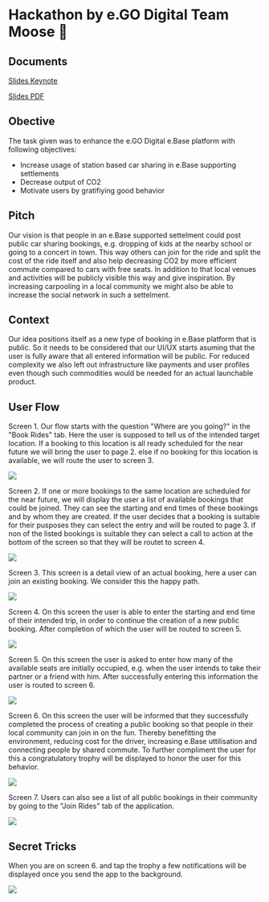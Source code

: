 # Hackathon by e.GO Digital Team Moose 🦌

## Documents
[Slides Keynote](Moose.key)

[Slides PDF](Moose.pdf)

## Obective
The task given was to enhance the e.GO Digital e.Base platform with following objectives:

* Increase usage of station based car sharing in e.Base supporting settlements
* Decrease output of CO2 
* Motivate users by gratifiying good behavior

## Pitch
Our vision is that people in an e.Base supported settelment could post public car sharing bookings, e.g. dropping of kids at the nearby school or going to a concert in town. This way others can join for the ride and split the cost of the ride itself and also help decreasing CO2 by more efficient commute compared to cars with free seats. 
In addition to that local venues and activities will be publicly visible this way and give inspiration. By increasing carpooling in a local community we might also be able to increase the social network in such a settelment.

## Context
Our idea positions itself as a new type of booking in e.Base platform that is public.
So it needs to be considered that our UI/UX starts asuming that the user is fully aware that all entered information will be public. 
For reduced complexity we also left out infrastructure like payments and user profiles even though such commodities would be needed for an actual launchable product.

## User Flow

Screen 1. Our flow starts with the question "Where are you going?" in the "Book Rides" tab. Here the user is supposed to tell us of the intended target location. If a booking to this location is all ready scheduled for the near future we will bring the user to page 2. else if no booking for this location is available, we will route the user to screen 3.

![](screenshots/IMG_1491.PNG)

Screen 2. If one or more bookings to the same location are scheduled for the near future, we will display the user a list of available bookings that could be joined. They can see the starting and end times of these bookings and by whom they are created. If the user decides that a booking is suitable for their pusposes they can select the entry and will be routed to page 3. if non of the listed bookings is suitable they can select a call to action at the bottom of the screen so that they will be routet to screen 4. 

![](screenshots/IMG_1495.PNG)

Screen 3. This screen is a detail view of an actual booking, here a user can join an existing booking. We consider this the happy path. 

![](screenshots/IMG_1493.PNG)

Screen 4. On this screen the user is able to enter the starting and end time of their intended trip, in order to continue the creation of a new public booking. After completion of which the user will be routed to screen 5.

![](screenshots/IMG_1496.PNG)

Screen 5. On this screen the user is asked to enter how many of the available seats are initially occupied, e.g. when the user intends to take their partner or a friend with him. After successfully entering this information the user is routed to screen 6.

![](screenshots/IMG_1497.PNG)

Screen 6. On this screen the user will be informed that they successfully completed the process of creating a public booking so that people in their local community can join in on the fun. Thereby benefitting the environment, reducing cost for the driver, increasing e.Base uttilisation and connecting people by shared commute. To further compliment the user for this a congratulatory trophy will be displayed to honor the user for this behavior.

![](screenshots/IMG_1498.PNG)

Screen 7. Users can also see a list of all public bookings in their community by going to the "Join Rides" tab of the application.

![](screenshots/IMG_1492.PNG)

## Secret Tricks

When you are on screen 6. and tap the trophy a few notifications will be displayed once you send the app to the background.

![](screenshots/IMG_1499.PNG)

